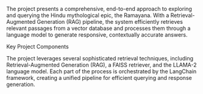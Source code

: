 The project presents a comprehensive, end-to-end approach to exploring and querying the Hindu mythological epic, the Ramayana. With a Retrieval-Augmented Generation (RAG) pipeline, the system efficiently retrieves relevant passages from a vector database and processes them through a language model to generate responsive, contextually accurate answers. 

Key Project Components

The project leverages several sophisticated retrieval techniques, including Retrieval-Augmented Generation (RAG), a FAISS retriever, and the LLAMA-2 language model. Each part of the process is orchestrated by the LangChain framework, creating a unified pipeline for efficient querying and response generation.
